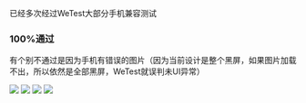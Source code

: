 已经多次经过WeTest大部分手机兼容测试

### 100%通过 ###

有个别不通过是因为手机有错误的图片（因为当前设计是整个黑屏，如果图片加载不出，所以依然是全部黑屏，WeTest就误判未UI异常）

![](https://raw.githubusercontent.com/zhongjhATC/AlbumCameraRecorder/master/wetest/1.png)
![](https://raw.githubusercontent.com/zhongjhATC/AlbumCameraRecorder/master/wetest/2.png)
![](https://raw.githubusercontent.com/zhongjhATC/AlbumCameraRecorder/master/wetest/3.png)
![](https://raw.githubusercontent.com/zhongjhATC/AlbumCameraRecorder/master/wetest/4.png)
